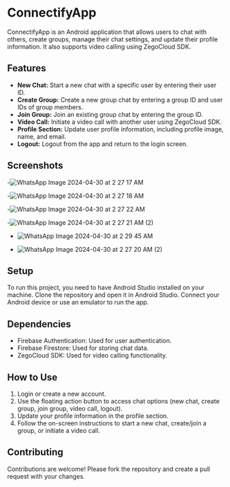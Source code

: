 # ConnectifyApp

ConnectifyApp is an Android application that allows users to chat with others, create groups, manage their chat settings, and update their profile information. It also supports video calling using ZegoCloud SDK.

## Features

- **New Chat:** Start a new chat with a specific user by entering their user ID.
- **Create Group:** Create a new group chat by entering a group ID and user IDs of group members.
- **Join Group:** Join an existing group chat by entering the group ID.
- **Video Call:** Initiate a video call with another user using ZegoCloud SDK.
- **Profile Section:** Update user profile information, including profile image, name, and email.
- **Logout:** Logout from the app and return to the login screen.

## Screenshots

-![WhatsApp Image 2024-04-30 at 2 27 17 AM](https://github.com/Chinmayk12/Connectify/assets/137162238/1769606c-370d-4b95-99bf-c2d05579d1ce)

-![WhatsApp Image 2024-04-30 at 2 27 18 AM](https://github.com/Chinmayk12/Connectify/assets/137162238/adca0789-f31a-4f0d-8c45-5b483d611d11)

-![WhatsApp Image 2024-04-30 at 2 27 22 AM](https://github.com/Chinmayk12/Connectify/assets/137162238/86eccd49-22ec-4e6f-834f-c7a1e4919808)

-![WhatsApp Image 2024-04-30 at 2 27 21 AM (2)](https://github.com/Chinmayk12/Connectify/assets/137162238/98c24f97-777e-4bb4-af43-01c9d68ac431)

- ![WhatsApp Image 2024-04-30 at 2 29 45 AM](https://github.com/Chinmayk12/Connectify/assets/137162238/daeee165-9af6-47eb-995f-eec807e2716b)

- ![WhatsApp Image 2024-04-30 at 2 27 20 AM (2)](https://github.com/Chinmayk12/Connectify/assets/137162238/6884fc05-5452-44bb-8271-44d098414828)



## Setup

To run this project, you need to have Android Studio installed on your machine. Clone the repository and open it in Android Studio. Connect your Android device or use an emulator to run the app.

## Dependencies

- Firebase Authentication: Used for user authentication.
- Firebase Firestore: Used for storing chat data.
- ZegoCloud SDK: Used for video calling functionality.

## How to Use

1. Login or create a new account.
2. Use the floating action button to access chat options (new chat, create group, join group, video call, logout).
3. Update your profile information in the profile section.
4. Follow the on-screen instructions to start a new chat, create/join a group, or initiate a video call.

## Contributing

Contributions are welcome! Please fork the repository and create a pull request with your changes.

